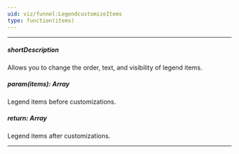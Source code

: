 ```yaml
---
uid: viz/funnel:LegendcustomizeItems
type: function(items)
---
```

---
##### shortDescription
Allows you to change the order, text, and visibility of legend items.

##### param(items): Array<FunnelLegendItem>
Legend items before customizations.

##### return: Array<FunnelLegendItem>
Legend items after customizations.

---
